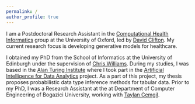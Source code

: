 ```yaml
---
permalink: /
author_profile: true
---
```

I am a Postdoctoral Research Assistant in the [Computational Health Informatics](https://eng.ox.ac.uk/chi) group at the University of Oxford, led by [David Clifton](https://eng.ox.ac.uk/people/david-clifton). My current research focus is developing generative models for healthcare.

I obtained my PhD from the School of Informatics at the University of Edinburgh under the supervision of [Chris Williams](http://homepages.inf.ed.ac.uk/ckiw). During my studies, I was based in the [Alan Turing Institute](https://www.turing.ac.uk) where I took part in the [Artificial Intelligence for Data Analytics](https://www.turing.ac.uk/research/research-projects/artificial-intelligence-data-analytics-aida) project. As a part of this project, my thesis proposes probabilistic data type inference methods for tabular data. Prior to my PhD, I was a Research Assistant at the at Department of Computer Engineering of Bogazici University, working with [Taylan Cemgil](http://www.cmpe.boun.edu.tr/~cemgil/).


